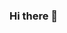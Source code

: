 ### Hi there 👋

<!--
**AbdulBaset3227/AbdulBaset3227** is a ✨ _special_ ✨ repository because its `README.md` (this file) appears on your GitHub profile.

Here are some ideas to get you started:

- 🔭 I’m currently working on HTML,CSS.
- 🌱 I’m currently learning JavaScript.
- 👯 I’m looking to collaborate on HTML,CSS.
- 🤔 I’m looking for help with 
- 💬 Ask me about anything.
- 📫 How to reach me: You can reach me on
- 😄 Pronouns: He/Him
- ⚡ Fun fact: ...
-->

